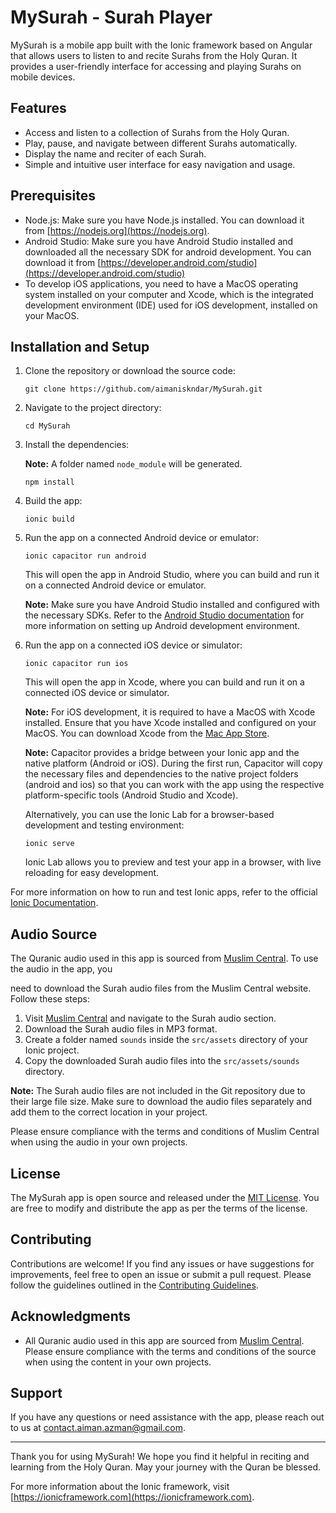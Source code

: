 # MySurah - Surah Player

MySurah is a mobile app built with the Ionic framework based on Angular that allows users to listen to and recite Surahs from the Holy Quran. It provides a user-friendly interface for accessing and playing Surahs on mobile devices.

<!-- ![MySurah App Screenshot](screenshot.png) -->

## Features

- Access and listen to a collection of Surahs from the Holy Quran.
- Play, pause, and navigate between different Surahs automatically.
- Display the name and reciter of each Surah.
- Simple and intuitive user interface for easy navigation and usage.

## Prerequisites

- Node.js: Make sure you have Node.js installed. You can download it from [https://nodejs.org](https://nodejs.org).
- Android Studio: Make sure you have Android Studio installed and downloaded all the necessary SDK for android development. You can download it from [https://developer.android.com/studio](https://developer.android.com/studio)
- To develop iOS applications, you need to have a MacOS operating system installed on your computer and Xcode, which is the integrated development environment (IDE) used for iOS development, installed on your MacOS.

## Installation and Setup

1. Clone the repository or download the source code:

   ```
   git clone https://github.com/aimaniskndar/MySurah.git
   ```

2. Navigate to the project directory:

   ```
   cd MySurah
   ```

3. Install the dependencies:

   **Note:** A folder named `node_module` will be generated.

   ```
   npm install
   ```

4. Build the app:

   ```
   ionic build
   ```

5. Run the app on a connected Android device or emulator:

   ```
   ionic capacitor run android
   ```

   This will open the app in Android Studio, where you can build and run it on a connected Android device or emulator.

   **Note:** Make sure you have Android Studio installed and configured with the necessary SDKs. Refer to the [Android Studio documentation](https://developer.android.com/studio) for more information on setting up Android development environment.

6. Run the app on a connected iOS device or simulator:

   ```
   ionic capacitor run ios
   ```

   This will open the app in Xcode, where you can build and run it on a connected iOS device or simulator.

   **Note:** For iOS development, it is required to have a MacOS with Xcode installed. Ensure that you have Xcode installed and configured on your MacOS. You can download Xcode from the [Mac App Store](https://apps.apple.com/us/app/xcode/id497799835?mt=12).

   **Note:** Capacitor provides a bridge between your Ionic app and the native platform (Android or iOS). During the first run, Capacitor will copy the necessary files and dependencies to the native project folders (android and ios) so that you can work with the app using the respective platform-specific tools (Android Studio and Xcode).

   Alternatively, you can use the Ionic Lab for a browser-based development and testing environment:

   ```
   ionic serve
   ```

   Ionic Lab allows you to preview and test your app in a browser, with live reloading for easy development.

For more information on how to run and test Ionic apps, refer to the official [Ionic Documentation](https://ionicframework.com/docs).

## Audio Source

The Quranic audio used in this app is sourced from [Muslim Central](https://muslimcentral.com). To use the audio in the app, you

 need to download the Surah audio files from the Muslim Central website. Follow these steps:

1. Visit [Muslim Central](https://muslimcentral.com) and navigate to the Surah audio section.
2. Download the Surah audio files in MP3 format.
3. Create a folder named `sounds` inside the `src/assets` directory of your Ionic project.
4. Copy the downloaded Surah audio files into the `src/assets/sounds` directory.

**Note:** The Surah audio files are not included in the Git repository due to their large file size. Make sure to download the audio files separately and add them to the correct location in your project.

Please ensure compliance with the terms and conditions of Muslim Central when using the audio in your own projects.

## License

The MySurah app is open source and released under the [MIT License](LICENSE). You are free to modify and distribute the app as per the terms of the license.

## Contributing

Contributions are welcome! If you find any issues or have suggestions for improvements, feel free to open an issue or submit a pull request. Please follow the guidelines outlined in the [Contributing Guidelines](CONTRIBUTING.md).

## Acknowledgments

- All Quranic audio used in this app are sourced from [Muslim Central](https://muslimcentral.com). Please ensure compliance with the terms and conditions of the source when using the content in your own projects.

## Support

If you have any questions or need assistance with the app, please reach out to us at [contact.aiman.azman@gmail.com](mailto:contact.aiman.azman@gmail.com).

---

Thank you for using MySurah! We hope you find it helpful in reciting and learning from the Holy Quran. May your journey with the Quran be blessed.

For more information about the Ionic framework, visit [https://ionicframework.com](https://ionicframework.com).

